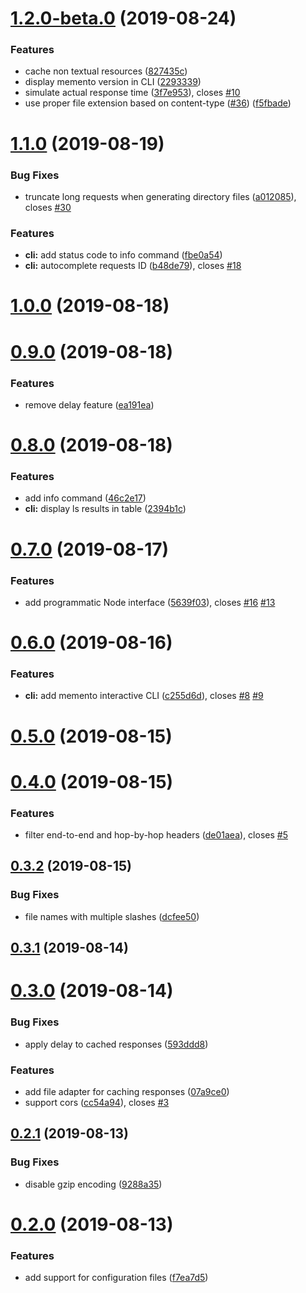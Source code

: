 # [1.2.0-beta.0](https://github.com/antoinechalifour/memento/compare/v1.1.0...v1.2.0-beta.0) (2019-08-24)


### Features

* cache non textual resources ([827435c](https://github.com/antoinechalifour/memento/commit/827435c))
* display memento version in CLI ([2293339](https://github.com/antoinechalifour/memento/commit/2293339))
* simulate actual response time ([3f7e953](https://github.com/antoinechalifour/memento/commit/3f7e953)), closes [#10](https://github.com/antoinechalifour/memento/issues/10)
* use proper file extension based on content-type ([#36](https://github.com/antoinechalifour/memento/issues/36)) ([f5fbade](https://github.com/antoinechalifour/memento/commit/f5fbade))



# [1.1.0](https://github.com/antoinechalifour/memento/compare/v1.0.0...v1.1.0) (2019-08-19)


### Bug Fixes

* truncate long requests when generating directory files ([a012085](https://github.com/antoinechalifour/memento/commit/a012085)), closes [#30](https://github.com/antoinechalifour/memento/issues/30)


### Features

* **cli:** add status code to info command ([fbe0a54](https://github.com/antoinechalifour/memento/commit/fbe0a54))
* **cli:** autocomplete requests ID ([b48de79](https://github.com/antoinechalifour/memento/commit/b48de79)), closes [#18](https://github.com/antoinechalifour/memento/issues/18)



# [1.0.0](https://github.com/antoinechalifour/memento/compare/v0.9.0...v1.0.0) (2019-08-18)



# [0.9.0](https://github.com/antoinechalifour/memento/compare/v0.8.0...v0.9.0) (2019-08-18)


### Features

* remove delay feature ([ea191ea](https://github.com/antoinechalifour/memento/commit/ea191ea))



# [0.8.0](https://github.com/antoinechalifour/memento/compare/v0.7.0...v0.8.0) (2019-08-18)


### Features

* add info command ([46c2e17](https://github.com/antoinechalifour/memento/commit/46c2e17))
* **cli:** display ls results in table ([2394b1c](https://github.com/antoinechalifour/memento/commit/2394b1c))



# [0.7.0](https://github.com/antoinechalifour/memento/compare/v0.6.0...v0.7.0) (2019-08-17)


### Features

* add programmatic Node interface ([5639f03](https://github.com/antoinechalifour/memento/commit/5639f03)), closes [#16](https://github.com/antoinechalifour/memento/issues/16) [#13](https://github.com/antoinechalifour/memento/issues/13)



# [0.6.0](https://github.com/antoinechalifour/memento/compare/v0.5.0...v0.6.0) (2019-08-16)


### Features

* **cli:** add memento interactive CLI ([c255d6d](https://github.com/antoinechalifour/memento/commit/c255d6d)), closes [#8](https://github.com/antoinechalifour/memento/issues/8) [#9](https://github.com/antoinechalifour/memento/issues/9)



# [0.5.0](https://github.com/antoinechalifour/memento/compare/v0.4.0...v0.5.0) (2019-08-15)



# [0.4.0](https://github.com/antoinechalifour/memento/compare/v0.3.2...v0.4.0) (2019-08-15)


### Features

* filter end-to-end and hop-by-hop headers ([de01aea](https://github.com/antoinechalifour/memento/commit/de01aea)), closes [#5](https://github.com/antoinechalifour/memento/issues/5)



## [0.3.2](https://github.com/antoinechalifour/memento/compare/v0.3.1...v0.3.2) (2019-08-15)


### Bug Fixes

* file names with multiple slashes ([dcfee50](https://github.com/antoinechalifour/memento/commit/dcfee50))



## [0.3.1](https://github.com/antoinechalifour/memento/compare/v0.3.0...v0.3.1) (2019-08-14)



# [0.3.0](https://github.com/antoinechalifour/memento/compare/v0.2.1...v0.3.0) (2019-08-14)


### Bug Fixes

* apply delay to cached responses ([593ddd8](https://github.com/antoinechalifour/memento/commit/593ddd8))


### Features

* add file adapter for caching responses ([07a9ce0](https://github.com/antoinechalifour/memento/commit/07a9ce0))
* support cors ([cc54a94](https://github.com/antoinechalifour/memento/commit/cc54a94)), closes [#3](https://github.com/antoinechalifour/memento/issues/3)



## [0.2.1](https://github.com/antoinechalifour/memento/compare/v0.2.0...v0.2.1) (2019-08-13)


### Bug Fixes

* disable gzip encoding ([9288a35](https://github.com/antoinechalifour/memento/commit/9288a35))



# [0.2.0](https://github.com/antoinechalifour/memento/compare/f7ea7d5...v0.2.0) (2019-08-13)


### Features

* add support for configuration files ([f7ea7d5](https://github.com/antoinechalifour/memento/commit/f7ea7d5))

